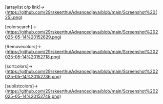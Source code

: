 [arraylist o/p link]->(https://github.com/29rskeerthu/Advancedjava/blob/main/Screenshot%20(25).png)

[colorsearch]->(https://github.com/29rskeerthu/Advancedjava/blob/main/Screenshot%202025-05-14%20152629.png)

[Removecolors]->(https://github.com/29rskeerthu/Advancedjava/blob/main/Screenshot%202025-05-14%20152718.png)

[sortcolors]->(https://github.com/29rskeerthu/Advancedjava/blob/main/Screenshot%202025-05-14%20152736.png)

[sublistcolors]->(https://github.com/29rskeerthu/Advancedjava/blob/main/Screenshot%202025-05-14%20152749.png)
